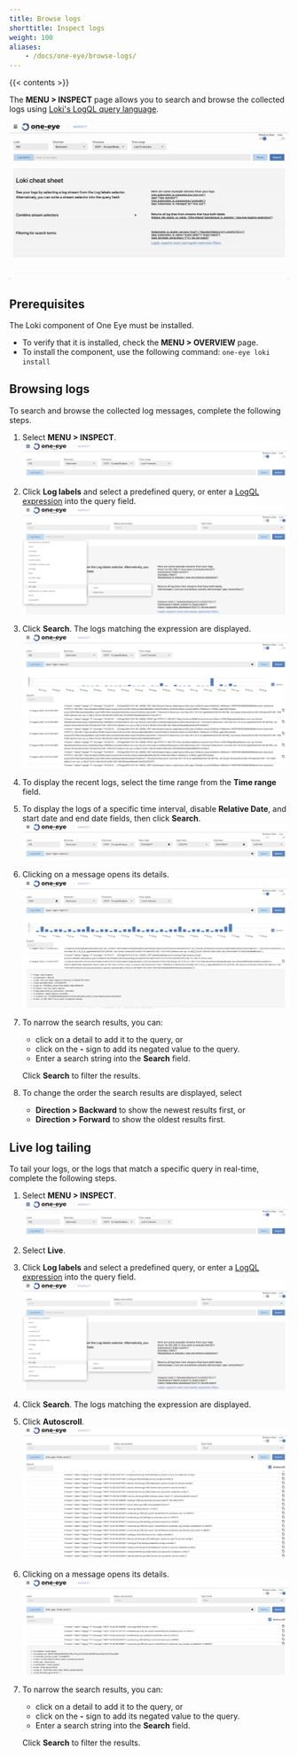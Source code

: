 ```yaml
---
title: Browse logs
shorttitle: Inspect logs
weight: 100
aliases:
    - /docs/one-eye/browse-logs/
---
```


{{< contents >}}

The **MENU > INSPECT** page allows you to search and browse the collected logs using [Loki's LogQL query language](https://grafana.com/docs/loki/latest/logql/).

![Browse logs using Loki](one-eye-loki.gif)

## Prerequisites

The Loki component of One Eye must be installed.

- To verify that it is installed, check the **MENU > OVERVIEW** page.
- To install the component, use the following command: `one-eye loki install`

## Browsing logs

To search and browse the collected log messages, complete the following steps.

1. Select **MENU > INSPECT**.
    ![Browse logs](tailing-1.png)
1. Click **Log labels** and select a predefined query, or enter a [LogQL expression](https://grafana.com/docs/loki/latest/logql/) into the query field.
    ![Browse logs](tailing-2.png)
1. Click **Search**. The logs matching the expression are displayed.
    ![Browse logs](browse-logs-1.png)
1. To display the recent logs, select the time range from the **Time range** field.
1. To display the logs of a specific time interval, disable **Relative Date**, and start date and end date fields, then click **Search**.
    ![Browse logs of a specific time interval](browse-logs-time-interval.png)
1. Clicking on a message opens its details.
    ![Filter logs](browse-logs-filter.png)
1. To narrow the search results, you can:
    - click on a detail to add it to the query, or
    - click on the **-** sign to add its negated value to the query.
    - Enter a search string into the **Search** field.

    Click **Search** to filter the results.
1. To change the order the search results are displayed, select
    - **Direction > Backward** to show the newest results first, or
    - **Direction > Forward** to show the oldest results first.

## Live log tailing

To tail your logs, or the logs that match a specific query in real-time, complete the following steps.

1. Select **MENU > INSPECT**.
    ![Tail logs](tailing-1.png)
1. Select **Live**.
1. Click **Log labels** and select a predefined query, or enter a [LogQL expression](https://grafana.com/docs/loki/latest/logql/) into the query field.
    ![Tail logs](tailing-2.png)
1. Click **Search**. The logs matching the expression are displayed.
1. Click **Autoscroll**.
    ![Tail logs](tailing-3.png)
1. Clicking on a message opens its details.
    ![Tail logs](tailing-4.png)
1. To narrow the search results, you can:
    - click on a detail to add it to the query, or
    - click on the **-** sign to add its negated value to the query.
    - Enter a search string into the **Search** field.

    Click **Search** to filter the results.
